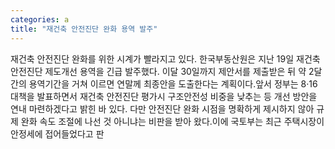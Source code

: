 ```yaml
---
categories: a
title: "재건축 안전진단 완화 용역 발주"
---
```

재건축 안전진단 완화를 위한 시계가 빨라지고 있다. 한국부동산원은 지난 19일 재건축 안전진단 제도개선 용역을 긴급 발주했다. 이달 30일까지 제안서를 제출받은 뒤 약 2달간의 용역기간을 거쳐 이르면 연말께 최종안을 도출한다는 계획이다.앞서 정부는 8·16 대책을 발표하면서 재건축 안전진단 평가시 구조안전성 비중을 낮추는 등 개선 방안을 연내 마련하겠다고 밝힌 바 있다. 다만 안전진단 완화 시점을 명확하게 제시하지 않아 규제 완화 속도 조절에 나선 것 아니냐는 비판을 받아 왔다.이에 국토부는 최근 주택시장이 안정세에 접어들었다고 판